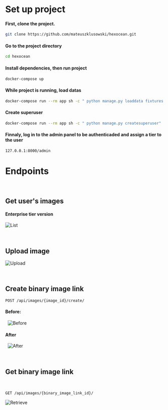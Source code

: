 # Set up project
#### First, clone the project.
```bash
git clone https://github.com/mateuszklusowski/hexocean.git
```
#### Go to the project directory
```bash
cd hexocean
```
#### Install dependencies, then run project
```bash
docker-compose up
```
#### While project is running, load datas
```bash
docker-compose run --rm app sh -c " python manage.py loaddata fixtures.json"
```
#### Create superuser
```bash
docker-compose run --rm app sh -c " python manage.py createsuperuser"
```
#### Finnaly, log in to the admin panel to be authenticaded and assign a tier to the user
```bash
127.0.0.1:8000/admin
```
# Endpoints

&nbsp;
&nbsp;

## Get user's images
#### Enterprise tier version
![List](https://i.imgur.com/YBcmzy4.png)

&nbsp;
&nbsp;

## Upload image
![Upload](https://i.imgur.com/civ7ren.png)

&nbsp;
&nbsp;

## Create binary image link
```http
POST /api/images/{image_id}/create/
```
#### Before:
&nbsp;
![Before](https://i.imgur.com/ciiAldJ.png)
&nbsp;
#### After
&nbsp;
![After](https://i.imgur.com/byevofd.png)

&nbsp;
&nbsp;

## Get binary image link
&nbsp;
```http
GET /api/images/{binary_image_link_id}/
```
![Retrieve](https://i.imgur.com/cIdOfVm.png)
